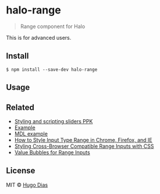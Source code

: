 # halo-range 
> Range component for Halo   

This is for advanced users.


## Install

```
$ npm install --save-dev halo-range
```

## Usage


## Related

- [Styling and scripting sliders PPK](http://www.quirksmode.org/blog/archives/2015/11/styling_and_scr.html)
- [Example](http://www.quirksmode.org/sliders/sliders.html)
- [MDL example](http://getmdl.io/components/index.html#sliders-section)
- [How to Style Input Type Range in Chrome, Firefox, and IE](http://brennaobrien.com/blog/2014/05/style-input-type-range-in-every-browser.html)
- [Styling Cross-Browser Compatible Range Inputs with CSS](https://css-tricks.com/styling-cross-browser-compatible-range-inputs-css/)
- [Value Bubbles for Range Inputs](https://css-tricks.com/value-bubbles-for-range-inputs/)

## License

MIT © [Hugo Dias](http://hugodias.me)
